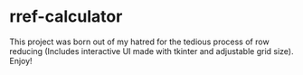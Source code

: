# rref-calculator
This project was born out of my hatred for the tedious process of row reducing
(Includes interactive UI made with tkinter and adjustable grid size).
Enjoy!
